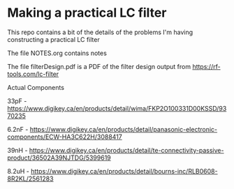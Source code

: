 # Making a practical LC filter

This repo contains a bit of the details of the problems I'm having constructing a practical LC filter

The file NOTES.org contains notes

The file filterDesign.pdf is a PDF of the filter design output from https://rf-tools.com/lc-filter

Actual Components

33pF  - https://www.digikey.ca/en/products/detail/wima/FKP2O100331D00KSSD/9370235

6.2nF - https://www.digikey.ca/en/products/detail/panasonic-electronic-components/ECW-HA3C622H/3088417

39nH  - https://www.digikey.ca/en/products/detail/te-connectivity-passive-product/36502A39NJTDG/5399619

8.2uH - https://www.digikey.ca/en/products/detail/bourns-inc/RLB0608-8R2KL/2561283
